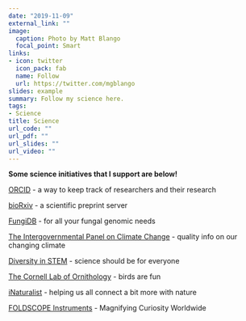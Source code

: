 ```yaml
---
date: "2019-11-09"
external_link: ""
image:
  caption: Photo by Matt Blango
  focal_point: Smart
links:
- icon: twitter
  icon_pack: fab
  name: Follow
  url: https://twitter.com/mgblango
slides: example
summary: Follow my science here.
tags:
- Science
title: Science
url_code: ""
url_pdf: ""
url_slides: ""
url_video: ""
---
```


**Some science initiatives that I support are below!** 

[ORCID](https://orcid.org/) - a way to keep track of researchers and their research

[bioRxiv](https://www.biorxiv.org/) - a scientific preprint server

[FungiDB](https://fungidb.org/fungidb/) - for all your fungal genomic needs

[The Intergovernmental Panel on Climate Change](https://www.ipcc.ch/) - quality info on our changing climate

[Diversity in STEM](https://www.nature.com/collections/qsgnpdtgbr) - science should be for everyone

[The Cornell Lab of Ornithology](https://www.birds.cornell.edu/home/) - birds are fun

[iNaturalist](https://www.inaturalist.org/) - helping us all connect a bit more with nature

[FOLDSCOPE Instruments](https://www.foldscope.com/) - Magnifying Curiosity Worldwide